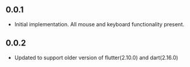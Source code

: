 ## 0.0.1

-   Initial implementation. All mouse and keyboard functionality present.

## 0.0.2

-   Updated to support older version of flutter(2.10.0) and dart(2.16.0)

